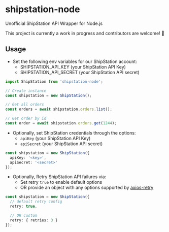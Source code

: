 # shipstation-node

Unofficial ShipStation API Wrapper for Node.js

This project is currently a work in progress and contributors are welcome! 👋

## Usage

- Set the following env variables for our ShipStation account:
  - SHIPSTATION_API_KEY (your ShipStation API Key)
  - SHIPSTATION_API_SECRET (your ShipStation API secret)

```ts
import ShipStation from 'shipstation-node';

// Create instance
const shipstation = new ShipStation();

// Get all orders
const orders = await shipstation.orders.list();

// Get order by id
const order = await shipstation.orders.get(1244);
```

- Optionally, set ShipStation credentials through the options:
  - `apiKey` (your ShipStation API Key)
  - `apiSecret` (your ShipStation API secret)

```ts
const shipstation = new ShipStation({
  apiKey: '<key>',
  apiSecret: '<secret>'
});
```

- Optionally, Retry ShipStation API failures via:
  - Set retry `true` to enable default options
  - OR provide an object with any options supported by [axios-retry](https://www.npmjs.com/package/axios-retry)

```ts
const shipstation = new ShipStation({
  // default retry config
  retry: true,

  // OR custom
  retry: { retries: 3 }
});
```
